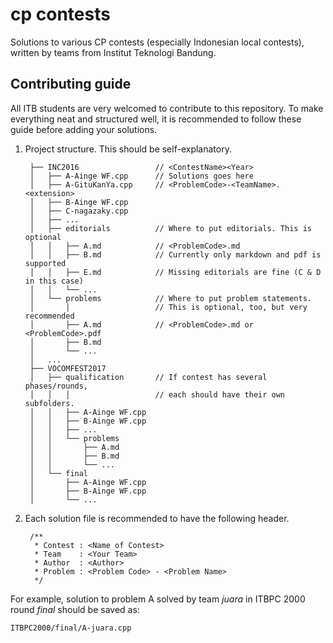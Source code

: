 # cp contests

Solutions to various CP contests (especially Indonesian local contests), written by teams from Institut Teknologi Bandung.

## Contributing guide

All ITB students are very welcomed to contribute to this repository. To make everything neat and structured well, it is recommended to follow these guide before adding your solutions.

1. Project structure. This should be self-explanatory.

        ├── INC2016                 // <ContestName><Year>
        │   ├── A-Ainge WF.cpp      // Solutions goes here
        │   ├── A-GituKanYa.cpp     // <ProblemCode>-<TeamName>.<extension>
        │   ├── B-Ainge WF.cpp
        │   ├── C-nagazaky.cpp
        │   ├── ...
        │   ├── editorials          // Where to put editorials. This is optional
        │   │   ├── A.md            // <ProblemCode>.md
        │   │   ├── B.md            // Currently only markdown and pdf is supported
        │   │   ├── E.md            // Missing editorials are fine (C & D in this case)
        │   │   └── ...
        │   └── problems            // Where to put problem statements.
        │       │                   // This is optional, too, but very recommended
        │       ├── A.md            // <ProblemCode>.md or <ProblemCode>.pdf
        │       ├── B.md
        │       └── ...
        │   ...
        ├── VOCOMFEST2017
        │   ├── qualification       // If contest has several phases/rounds,
        │   │   │                   // each should have their own subfolders.
        │   │   ├── A-Ainge WF.cpp
        │   │   ├── B-Ainge WF.cpp
        │   │   ├── ...
        │   │   └── problems
        │   │       ├── A.md
        │   │       ├── B.md
        │   │       └── ...
        │   └── final
        │       ├── A-Ainge WF.cpp
        │       ├── B-Ainge WF.cpp
        │       └── ...

2. Each solution file is recommended to have the following header.

        /**
         * Contest : <Name of Contest>
         * Team    : <Your Team>
         * Author  : <Author>
         * Problem : <Problem Code> - <Problem Name>
         */

For example, solution to problem A solved by team *juara* in ITBPC 2000 round *final* should be saved as:

    ITBPC2000/final/A-juara.cpp
